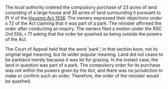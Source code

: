 The local authority ordered the compulsory purchase of 23 acres of land consisting of a large house and 35 acres of land surrounding it pursuant to Pt V of the [Housing Act 1936](https://www.lexisnexis.com/uk/legal/search/enhRunRemoteLink.do?linkInfo=F%23GB%23UK_LEG%23num%251936_51a_Title%25&A=0.41235479508015294&backKey=20_T437047069&service=citation&ersKey=23_T437047060&langcountry=GB). The owners expressed their objections under s 72 of the Act claiming that it was part of a park. The minister affirmed the order after conducting an inquiry. The owners filed a motion under the RSC Ord 55b, r 71 asking that the order be quashed as being outside the powers of the Act. 

The Court of Appeal held that the word 'park'; in that section bore, not its original legal meaning, but its wider popular meaning. Land did not cease to be parkland merely because it was let for grazing. In the instant case, the land in question was part of a park. The compulsory order for its purchase was not within the powers given by the Act, and there was no jurisdiction to make or confirm such an order. Therefore, the order of the minister would be quashed.
